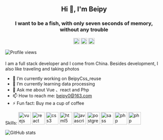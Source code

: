 

<h2 align="center">Hi 👋, I'm Beipy</h2>
<h3 align="center">I want to be a fish, with only seven seconds of memory, without any trouble</h3>
<p align="center">
<img height="20" width="20" src="https://cdn.jsdelivr.net/npm/simple-icons@v3/icons/sinaweibo.svg" />
<img height="20" width="20" src="https://cdn.jsdelivr.net/npm/simple-icons@v3/icons/github.svg" />
<img height="20" width="20" src="https://cdn.jsdelivr.net/npm/simple-icons@v3/icons/gmail.svg" />
 
</p>

![Profile views](https://gpvc.arturio.dev/Beipy)  

#### 

I am a full stack developer and I come from China. Besides development, I also like traveling and taking photos


- 🔭 I’m currently working on BeipyCss_reuse 
- 🌱 I’m currently learning data processing 
- 💬 Ask me about Vue 、react and Php 
- 📫 How to reach me: beipy0@163.com 
- ⚡ Fun fact: Buy me a cup of coffee 

<p align="left">
Skills:
<img src=https://devicons.github.io/devicon/devicon.git/icons/vuejs/vuejs-original.svg alt=vuejs width="40" height="40"/> 
<img src=https://devicons.github.io/devicon/devicon.git/icons/react/react-original.svg alt=react width="40" height="40"/> 

<img src=https://devicons.github.io/devicon/devicon.git/icons/css3/css3-original.svg alt=css3 width="40" height="40"/> 
<img src=https://devicons.github.io/devicon/devicon.git/icons/html5/html5-original.svg alt=html5 width="40" height="40"/> 
<img src=https://devicons.github.io/devicon/devicon.git/icons/javascript/javascript-original.svg alt=javascript width="40" height="40"/> 
<img src=https://devicons.github.io/devicon/devicon.git/icons/nodejs/nodejs-original.svg alt=postgresql width="40" height="40"/>

<img src=https://devicons.github.io/devicon/devicon.git/icons/sass/sass-original.svg alt=sass width="40" height="40"/> 
<img src=https://devicons.github.io/devicon/devicon.git/icons/php/php-plain.svg alt=php width="40" height="40"/> 
<img src=https://devicons.github.io/devicon/devicon.git/icons/angularjs/angularjs-plain.svg alt=php width="40" height="40"/> 
</p>

![GitHub stats](https://github-readme-stats.vercel.app/api?username=Beipy&show_icons=true)  


 



